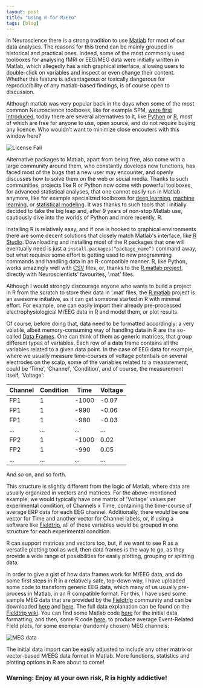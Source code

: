 ```yaml
---
layout: post
title: "Using R for M/EEG"
tags: [blog]
---
```


In Neuroscience there is a strong tradition to use [Matlab](https://ch.mathworks.com/) for most of our data analyses. The reasons for this trend can be mainly grouped in historical and practical ones. Indeed, some of the most commonly used toolboxes for analysing fMRI or EEG/MEG data were initially written in Matlab, which allegedly has a rich graphical interface, allowing users to double-click on variables and inspect or even change their content. Whether this feature is advantageous or toxically dangerous for reproducibility of any matlab-based findings, is of course open to discussion.  

Although matlab was very popular back in the days when some of the most common Neuroscience toolboxes, like for example SPM, [were first introduced](http://www.fil.ion.ucl.ac.uk/spm/doc/history.html), today there are several alternatives to it, like [Python](https://www.python.org/) or [R](https://www.r-project.org/), most of which are free for anyone to use, open source, and do not require buying any licence. Who wouldn’t want to minimize close encouters with this window here?

![License Fail](https://ch.mathworks.com/matlabcentral/answers/uploaded_files/80901/Capture.PNG)

Alternative packages to Matlab, apart from being free, also come with a large community around them, who constantly develops new functions, has faced most of the bugs that a new user may encounter, and openly discusses how to solve them on the web or social media. Thanks to such communities, projects like R or Python now come with powerful toolboxes, for advanced statistical analyses, that one cannot easily run in Matlab anymore, like for example specialized toolboxes for [deep learning](http://deeplearning.net/software/theano/), [machine learning](http://scikit-learn.org/stable/), or [statistical modeling](https://stat.ethz.ch/R-manual/R-devel/library/nlme/html/lme.html). It was thanks to such tools that I initially decided to take the big leap and, after 9 years of non-stop Matlab use, cautiously dive into the worlds of Python and more recently, R.


Installing R is relatively easy, and if one is hooked to graphical environments there are some decent solutions that closely match Matlab's interface, like [R Studio](https://www.rstudio.com/). Downloading and installing most of the R packages that one will eventually need is just a `install.packages(“package_name”)` command away, but what requires some effort is getting used to new programming commands and handling data in an R-compatible manner. R, like Python, works amazingly well with [CSV](https://en.wikipedia.org/wiki/Comma-separated_values) files, or, thanks to the [R.matlab project](https://github.com/HenrikBengtsson/R.matlab), directly with Neuroscientists’ favourites, ‘.mat’ files. 


Although I would strongly discourage anyone who wants to build a project in R from the scratch to store their data in ‘.mat’ files, the [R.matlab](https://github.com/HenrikBengtsson/R.matlab) project is an awesome initiative, as it can get someone started in R with minimal effort. For example, one can easily import their already pre-processed electrophysiological M/EEG data in R and model them, or plot results.


Of course, before doing that, data need to be formatted accordingly: a very volatile, albeit memory-consuming way of handling data in R are the so-called [Data Frames](http://www.r-tutor.com/r-introduction/data-frame). One can think of them as generic matrices, that group different types of variables. Each row of a data frame contains all the variables related to a given data point. In the case of EEG data for example, where we usually measure time-courses of voltage potentials on several electrodes on the scalp, some of the variables related to a measurement, could be ‘Time’, ‘Channel’, ‘Condition’, and of course, the measurement itself, ‘Voltage’:


Channel | Condition | Time | Voltage
--- | --- | --- | ---
FP1 | 1 | -1000 | -0.07
FP1 | 1 | -990 | -0.06
FP1 | 1 | -980 | -0.03
... | ...| ...|...
FP2 | 1 | -1000 | 0.02
FP2 | 1 | -990 | 0.05
... | ...| ...|...

And so on, and so forth.

This structure is slightly different from the logic of Matlab, where data are usually organized in vectors and matrices. For the above-mentioned example, we would typically have one matrix of 'Voltage' values per experimental condition, of Channels x Time, containing the time-course of average ERP data for each EEG channel. Additionally, there would be one vector for Time and another vector for Channel labels, or, if using a software like [Fieldtrip](http://www.fieldtriptoolbox.org/), all of these variables would be grouped in one structure for each experimental condition.

R can support matrices and vectors too, but, if we want to see R as a versatile plotting tool as well, then data frames is the way to go, as they provide a wide range of possibilities for easily plotting, grouping or splitting data. 

In order to give a gist of how data frames work for M/EEG data, and do some first steps in R in a relatively safe, top-down way, I have uploaded some code to transform generic EEG data, which many of us usually pre-process in Matlab, in an R compatible format. For this, I have used some sample MEG data that are provided by the [Fieldtrip](http://www.fieldtriptoolbox.org/) community and can be downloaded [here](ftp://ftp.fieldtriptoolbox.org/pub/fieldtrip/tutorial/cluster_permutation_freq/dataFC.mat) and [here](ftp://ftp.fieldtriptoolbox.org/pub/fieldtrip/tutorial/cluster_permutation_freq/dataFIC.mat). The full data explanation can be found on the [Fieldtrip wiki](http://www.fieldtriptoolbox.org/tutorial/shared/dataset). 
You can find some Matlab code [here](https://github.com/aath0/REEG/blob/master/fieldtrip2R.m) for the initial data formatting, and then,
some R code [here](https://github.com/aath0/REEG/blob/master/Plot_ERPFs.R), to produce average Event-Related Field plots, for some exemplar (randomly chosen) MEG channels:

![MEG data](https://raw.githubusercontent.com/aath0/aath01.github.io/master/images/Data4R.mat.png)

The initial data import can be easily adjusted to include any other matrix or vector-based M/EEG data format in Matlab. More functions, statistics and plotting options in R are about to come!

### Warning: Enjoy at your own risk, R is highly addictive!

